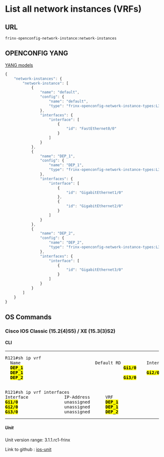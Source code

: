 # List all network instances (VRFs)

## URL

```
frinx-openconfig-network-instance:network-instances
```

## OPENCONFIG YANG

[YANG models](https://github.com/FRINXio/openconfig/tree/master/network-instance/src/main/yang)

```javascript
{
    "network-instances": {
        "network-instance": [
            {
                "name": "default",
                "config": {
                    "name": "default",
                    "type": "frinx-openconfig-network-instance-types:L3VRF"
                },
                "interfaces": {
                    "interface": [
                        {
                            "id": "FastEthernet0/0"
                        }
                    ]
                }
            },
            {
                "name": "DEP_1",
                "config": {
                    "name": "DEP_1",
                    "type": "frinx-openconfig-network-instance-types:L3VRF"
                },
                "interfaces": {
                    "interface": [
                        {
                            "id": "GigabitEthernet1/0"
                        },
                        {
                            "id": "GigabitEthernet2/0"
                        }
                    ]
                }
            },
            {
                "name": "DEP_2",
                "config": {
                    "name": "DEP_2",
                    "type": "frinx-openconfig-network-instance-types:L3VRF"
                },
                "interfaces": {
                    "interface": [
                        {
                            "id": "GigabitEthernet3/0"
                        }
                    ]
                }
            }
        ]
    }
}
```

## OS Commands

### Cisco IOS Classic (15.2(4)S5) / XE (15.3(3)S2)

#### CLI

---
<pre>
R121#sh ip vrf
  Name                             Default RD          Interfaces
  <b><mark>DEP_1</b></mark>                            <not set>           <b><mark>Gi1/0</b></mark>
  <b><mark>DEP_1</b></mark>                                                <b><mark>Gi2/0</b></mark>
  <b><mark>DEP_2</b></mark>                            <not set>           <b><mark>Gi3/0</b></mark>


R121#sh ip vrf interfaces 
Interface              IP-Address      VRF                              Protocol
<b><mark>Gi1/0</b></mark>                  unassigned      <b><mark>DEP_1</b></mark>                            down
<b><mark>Gi2/0</b></mark>                  unassigned      <b><mark>DEP_1</b></mark>                            down
<b><mark>Gi3/0</b></mark>                  unassigned      <b><mark>DEP_2</b></mark>                            down
</pre>
---

##### Unit

Unit version range: 3.1.1.rc1-frinx

Link to github : [ios-unit](https://github.com/FRINXio/cli-units/tree/master/ios/essential)
